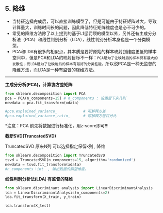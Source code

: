 ## 5. 降维

- 当特征选择完成后，可以直接训练模型了，但是可能由于特征矩阵过大，导致计算量大，训练时间长的问题，因此降低特征矩阵维度也是必不可少的。
- 常见的降维方法除了以上提到的基于L1惩罚项的模型以外，另外还有主成分分析法（PCA）和线性判别分析（LDA），线性判别分析本身也是一个分类模型。<br>
- PCA和LDA有很多的相似点，其本质是要将原始的样本映射到维度更低的样本空间中，但是PCA和LDA的映射目标不一样：`PCA是为了让映射后的样本具有最大的发散性；而LDA是为了让映射后的样本有最好的分类性能。`所以说PCA是一种无监督的降维方法，而LDA是一种有监督的降维方法。

--- 

**主成分分析(PCA)，计算协方差矩阵**

```python
from sklearn.decomposition import PCA
pca = PCA(n_components=15) # n_components : 设置留下来几列
newdata = pca.fit_transform(xdata)

#pca.explained_variance_            # 可解释方差
#pca.explained_variance_ratio_      # 可解释方差百分比
```

\*注意：PCA 前先将数据进行标准化，用z-score即可!!!

**截断SVD(TruncatedSVD)**

TruncatedSVD 原来N列 可以选择指定保留k列 , 降维<br>
```python
from sklearn.decomposition import TruncatedSVD
tsvd = TruncatedSVD(n_components=15, algorithm='randomized')
newdata = tsvd.fit_transform(xdata)
#n_components：int  , 输出数据的期望维度。
```

**线性判别分析法(LDA) 有监督的降维**

```python
from sklearn.discriminant_analysis import LinearDiscriminantAnalysis
lda = LinearDiscriminantAnalysis(n_components=2)
lda.fit_transform(X_train, y_train)

lda.transform(X_test)
```
